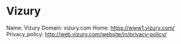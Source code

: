 
# Vizury

Name: Vizury
Domain: vizury.com
Home: https://www1.vizury.com/
Privacy_policy: http://web.vizury.com/website/in/privacy-policy/
